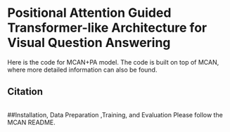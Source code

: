 # Positional Attention Guided Transformer-like Architecture for Visual Question Answering

Here is the code for MCAN+PA model. The code is built on top of MCAN, where more detailed information can also be found.



## Citation

```

```

##Installation, Data Preparation ,Training, and Evaluation
Please follow the MCAN README.